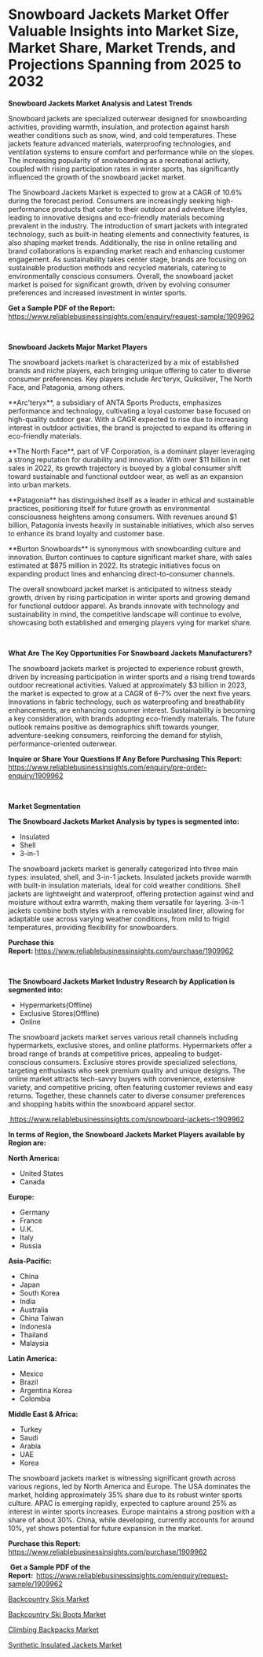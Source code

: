 <p><h1>Snowboard Jackets Market Offer Valuable Insights into Market Size, Market Share, Market Trends, and Projections Spanning from 2025 to 2032</h1></p><p><strong>Snowboard Jackets Market Analysis and Latest Trends</strong></p>
<p><p>Snowboard jackets are specialized outerwear designed for snowboarding activities, providing warmth, insulation, and protection against harsh weather conditions such as snow, wind, and cold temperatures. These jackets feature advanced materials, waterproofing technologies, and ventilation systems to ensure comfort and performance while on the slopes. The increasing popularity of snowboarding as a recreational activity, coupled with rising participation rates in winter sports, has significantly influenced the growth of the snowboard jacket market.</p><p>The Snowboard Jackets Market is expected to grow at a CAGR of 10.6% during the forecast period. Consumers are increasingly seeking high-performance products that cater to their outdoor and adventure lifestyles, leading to innovative designs and eco-friendly materials becoming prevalent in the industry. The introduction of smart jackets with integrated technology, such as built-in heating elements and connectivity features, is also shaping market trends. Additionally, the rise in online retailing and brand collaborations is expanding market reach and enhancing customer engagement. As sustainability takes center stage, brands are focusing on sustainable production methods and recycled materials, catering to environmentally conscious consumers. Overall, the snowboard jacket market is poised for significant growth, driven by evolving consumer preferences and increased investment in winter sports.</p></p>
<p><strong>Get a Sample PDF of the Report:&nbsp;</strong> <a href="https://www.reliablebusinessinsights.com/enquiry/request-sample/1909962?utm_campaign=101&utm_medium=2&utm_source=Github&utm_content=ia&utm_term=08022025&utm_id=snowboard-jackets">https://www.reliablebusinessinsights.com/enquiry/request-sample/1909962</a></p>
<p>&nbsp;</p>
<p><strong>Snowboard Jackets Major Market Players</strong></p>
<p><p>The snowboard jackets market is characterized by a mix of established brands and niche players, each bringing unique offering to cater to diverse consumer preferences. Key players include Arc'teryx, Quiksilver, The North Face, and Patagonia, among others.</p><p>**Arc'teryx**, a subsidiary of ANTA Sports Products, emphasizes performance and technology, cultivating a loyal customer base focused on high-quality outdoor gear. With a CAGR expected to rise due to increasing interest in outdoor activities, the brand is projected to expand its offering in eco-friendly materials.</p><p>**The North Face**, part of VF Corporation, is a dominant player leveraging a strong reputation for durability and innovation. With over $11 billion in net sales in 2022, its growth trajectory is buoyed by a global consumer shift toward sustainable and functional outdoor wear, as well as an expansion into urban markets.</p><p>**Patagonia** has distinguished itself as a leader in ethical and sustainable practices, positioning itself for future growth as environmental consciousness heightens among consumers. With revenues around $1 billion, Patagonia invests heavily in sustainable initiatives, which also serves to enhance its brand loyalty and customer base.</p><p>**Burton Snowboards** is synonymous with snowboarding culture and innovation. Burton continues to capture significant market share, with sales estimated at $875 million in 2022. Its strategic initiatives focus on expanding product lines and enhancing direct-to-consumer channels.</p><p>The overall snowboard jacket market is anticipated to witness steady growth, driven by rising participation in winter sports and growing demand for functional outdoor apparel. As brands innovate with technology and sustainability in mind, the competitive landscape will continue to evolve, showcasing both established and emerging players vying for market share.</p></p>
<p>&nbsp;</p>
<p><strong>What Are The Key Opportunities For Snowboard Jackets Manufacturers?</strong></p>
<p><p>The snowboard jackets market is projected to experience robust growth, driven by increasing participation in winter sports and a rising trend towards outdoor recreational activities. Valued at approximately $3 billion in 2023, the market is expected to grow at a CAGR of 6-7% over the next five years. Innovations in fabric technology, such as waterproofing and breathability enhancements, are enhancing consumer interest. Sustainability is becoming a key consideration, with brands adopting eco-friendly materials. The future outlook remains positive as demographics shift towards younger, adventure-seeking consumers, reinforcing the demand for stylish, performance-oriented outerwear.</p></p>
<p><strong>Inquire or Share Your Questions If Any Before Purchasing This Report:</strong> <a href="https://www.reliablebusinessinsights.com/enquiry/pre-order-enquiry/1909962?utm_campaign=101&utm_medium=2&utm_source=Github&utm_content=ia&utm_term=08022025&utm_id=snowboard-jackets">https://www.reliablebusinessinsights.com/enquiry/pre-order-enquiry/1909962</a></p>
<p>&nbsp;</p>
<p><strong>Market Segmentation</strong></p>
<p><strong>The Snowboard Jackets Market Analysis by types is segmented into:</strong></p>
<p><ul><li>Insulated</li><li>Shell</li><li>3-in-1</li></ul></p>
<p><p>The snowboard jackets market is generally categorized into three main types: insulated, shell, and 3-in-1 jackets. Insulated jackets provide warmth with built-in insulation materials, ideal for cold weather conditions. Shell jackets are lightweight and waterproof, offering protection against wind and moisture without extra warmth, making them versatile for layering. 3-in-1 jackets combine both styles with a removable insulated liner, allowing for adaptable use across varying weather conditions, from mild to frigid temperatures, providing flexibility for snowboarders.</p></p>
<p><strong>Purchase this Report:&nbsp;</strong><a href="https://www.reliablebusinessinsights.com/purchase/1909962?utm_campaign=101&utm_medium=2&utm_source=Github&utm_content=ia&utm_term=08022025&utm_id=snowboard-jackets">https://www.reliablebusinessinsights.com/purchase/1909962</a></p>
<p>&nbsp;</p>
<p><strong>The Snowboard Jackets Market Industry Research by Application is segmented into:</strong></p>
<p><ul><li>Hypermarkets(Offline)</li><li>Exclusive Stores(Offline)</li><li>Online</li></ul></p>
<p><p>The snowboard jackets market serves various retail channels including hypermarkets, exclusive stores, and online platforms. Hypermarkets offer a broad range of brands at competitive prices, appealing to budget-conscious consumers. Exclusive stores provide specialized selections, targeting enthusiasts who seek premium quality and unique designs. The online market attracts tech-savvy buyers with convenience, extensive variety, and competitive pricing, often featuring customer reviews and easy returns. Together, these channels cater to diverse consumer preferences and shopping habits within the snowboard apparel sector.</p></p>
<p><a href="https://www.reliablebusinessinsights.com/snowboard-jackets-r1909962?utm_campaign=101&utm_medium=2&utm_source=Github&utm_content=ia&utm_term=08022025&utm_id=snowboard-jackets">&nbsp;https://www.reliablebusinessinsights.com/snowboard-jackets-r1909962</a></p>
<p><strong>In terms of Region, the Snowboard Jackets Market Players available by Region are:</strong></p>
<p>
    <p> <strong> North America: </strong>
        <ul>
            <li>United States</li>
            <li>Canada</li>
        </ul>
        </p> 
    <p> <strong> Europe: </strong>
        <ul>
            <li>Germany</li>
            <li>France</li>
            <li>U.K.</li>
            <li>Italy</li>
            <li>Russia</li>
        </ul>
        </p> 
    <p> <strong> Asia-Pacific: </strong>
        <ul>
            <li>China</li>
            <li>Japan</li>
            <li>South Korea</li>
            <li>India</li>
            <li>Australia</li>
            <li>China Taiwan</li>
            <li>Indonesia</li>
            <li>Thailand</li>
            <li>Malaysia</li>
        </ul>
        </p> 
    <p> <strong> Latin America: </strong>
        <ul>
            <li>Mexico</li>
            <li>Brazil</li>
            <li>Argentina Korea</li>
            <li>Colombia</li>
        </ul>
        </p> 
    <p> <strong> Middle East & Africa: </strong>
        <ul>
            <li>Turkey</li>
            <li>Saudi</li>
            <li>Arabia</li>
            <li>UAE</li>
            <li>Korea</li>
        </ul>
    </p>
    </p>
<p><p>The snowboard jackets market is witnessing significant growth across various regions, led by North America and Europe. The USA dominates the market, holding approximately 35% share due to its robust winter sports culture. APAC is emerging rapidly, expected to capture around 25% as interest in winter sports increases. Europe maintains a strong position with a share of about 30%. China, while developing, currently accounts for around 10%, yet shows potential for future expansion in the market.</p></p>
<p><strong>Purchase this Report: </strong><a href="https://www.reliablebusinessinsights.com/purchase/1909962?utm_campaign=101&utm_medium=2&utm_source=Github&utm_content=ia&utm_term=08022025&utm_id=snowboard-jackets">https://www.reliablebusinessinsights.com/purchase/1909962</a></p>
<p>&nbsp;<strong>Get a Sample PDF of the Report:&nbsp;&nbsp;</strong><a href="https://www.reliablebusinessinsights.com/enquiry/request-sample/1909962?utm_campaign=101&utm_medium=2&utm_source=Github&utm_content=ia&utm_term=08022025&utm_id=snowboard-jackets">https://www.reliablebusinessinsights.com/enquiry/request-sample/1909962</a></p>
<p><strong></strong></p>
<p><p><a href="https://github.com/alwisihomun/Market-Research-Report-List-1/blob/main/backcountry-skis-market.md?utm_campaign=101&utm_medium=2&utm_source=Github&utm_content=ia&utm_term=08022025&utm_id=snowboard-jackets">Backcountry Skis Market</a></p><p><a href="https://github.com/qettipotja/Market-Research-Report-List-1/blob/main/backcountry-ski-boots-market.md?utm_campaign=101&utm_medium=2&utm_source=Github&utm_content=ia&utm_term=08022025&utm_id=snowboard-jackets">Backcountry Ski Boots Market</a></p><p><a href="https://github.com/daemluari/Market-Research-Report-List-1/blob/main/climbing-backpacks-market.md?utm_campaign=101&utm_medium=2&utm_source=Github&utm_content=ia&utm_term=08022025&utm_id=snowboard-jackets">Climbing Backpacks Market</a></p><p><a href="https://github.com/poianaokkels/Market-Research-Report-List-1/blob/main/synthetic-insulated-jackets-market.md?utm_campaign=101&utm_medium=2&utm_source=Github&utm_content=ia&utm_term=08022025&utm_id=snowboard-jackets">Synthetic Insulated Jackets Market</a></p></p>